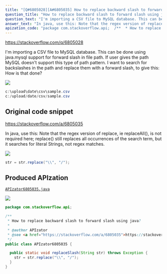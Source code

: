 ```yaml
---
title: "[Q#6805028][A#6805035] How to replace backward slash to forward slash using java?"
question_title: "How to replace backward slash to forward slash using java?"
question_text: "I'm importing a CSV file to MySQL database. This can be done using java.mysql support for forward slash in file path. If user gives the path MySQL doesn't support this type of path pattern. I want to search for backslashes in the path and replace them with a forward slash, to give this: How is that done?"
answer_text: "In java, use this: Note that the regex version of replace, ie replaceAll(), is not required here; replace() still replaces all occurrences of the search term, but it searches for literal Strings, not regex matches."
apization_code: "package com.stackoverflow.api;  /**  * How to replace backward slash to forward slash using java?  *  * @author APIzator  * @see <a href=\"https://stackoverflow.com/a/6805035\">https://stackoverflow.com/a/6805035</a>  */ public class APIzator6805035 {    public static void replaceSlash(String str) throws Exception {     str = str.replace(\"\\\\\", \"/\");   } }"
---
```


https://stackoverflow.com/q/6805028

I&#x27;m importing a CSV file to MySQL database. This can be done using java.mysql support for forward slash in file path. If user gives the path
MySQL doesn&#x27;t support this type of path pattern. I want to search for backslashes in the path and replace them with a forward slash, to give this:
How is that done?


<div class="code-logo"><img src="/stackoverflow.png" /></div>

```java
c:\upload\date\csv\sample.csv
c:/upload/date/csv/sample.csv
```


## Original code snippet

https://stackoverflow.com/a/6805035

In java, use this:
Note that the regex version of replace, ie replaceAll(), is not required here; replace() still replaces all occurrences of the search term, but it searches for literal Strings, not regex matches.

<div class="code-logo"><img src="/stackoverflow.png" /></div>

```java
str = str.replace("\\", "/");
```

## Produced APIzation

[`APIzator6805035.java`](https://github.com/blind-papers/apization-temp-data/raw/main/search/APIzator6805035.java)

<div class="code-logo"><img src="/apizator.png" /></div>

```java
package com.stackoverflow.api;

/**
 * How to replace backward slash to forward slash using java?
 *
 * @author APIzator
 * @see <a href="https://stackoverflow.com/a/6805035">https://stackoverflow.com/a/6805035</a>
 */
public class APIzator6805035 {

  public static void replaceSlash(String str) throws Exception {
    str = str.replace("\\", "/");
  }
}

```